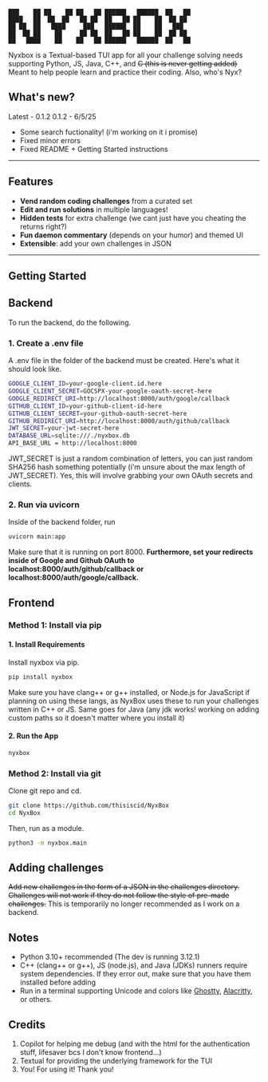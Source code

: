 ```
███    ██ ██    ██ ██   ██ ██████   ██████  ██   ██ 
████   ██  ██  ██   ██ ██  ██   ██ ██    ██  ██ ██  
██ ██  ██   ████     ███   ██████  ██    ██   ███   
██  ██ ██    ██     ██ ██  ██   ██ ██    ██  ██ ██  
██   ████    ██    ██   ██ ██████   ██████  ██   ██ 
```
Nyxbox is a Textual-based TUI app for all your challenge solving needs supporting Python, JS, Java, C++, and ~~C (this is never getting added)~~ Meant to help people learn and practice their coding. Also, who's Nyx?

## What's new?
Latest - 0.1.2
0.1.2 - 6/5/25
- Some search fuctionality! (i'm working on it i promise)
- Fixed minor errors
- Fixed README + Getting Started instructions

---

## Features

- **Vend random coding challenges** from a curated set
- **Edit and run solutions** in multiple languages!
- **Hidden tests** for extra challenge (we cant just have you cheating the returns right?)
- **Fun daemon commentary** (depends on your humor) and themed UI
- **Extensible**: add your own challenges in JSON

---

## Getting Started
## Backend
To run the backend, do the following.
### 1. Create a .env file
A .env file in the folder of the backend must be created. Here's what it should look like.
```bash
GOOGLE_CLIENT_ID=your-google-client.id.here
GOOGLE_CLIENT_SECRET=GOCSPX-your-google-oauth-secret-here
GOOGLE_REDIRECT_URI=http://localhost:8000/auth/google/callback
GITHUB_CLIENT_ID=your-github-client-id-here
GITHUB_CLIENT_SECRET=your-github-oauth-secret-here
GITHUB_REDIRECT_URI=http://localhost:8000/auth/github/callback
JWT_SECRET=your-jwt-secret-here
DATABASE_URL=sqlite:///./nyxbox.db
API_BASE_URL = http://localhost:8000
```
JWT_SECRET is just a random combination of letters, you can just random SHA256 hash something potentially (i'm unsure about the max length of JWT_SECRET). Yes, this will involve grabbing your own OAuth secrets and clients.

### 2. Run via uvicorn
Inside of the backend folder, run 
```bash
uvicorn main:app
```
Make sure that it is running on port 8000. **Furthermore, set your redirects inside of Google and Github OAuth to localhost:8000/auth/github/callback or localhost:8000/auth/google/callback.**

## Frontend
### Method 1: Install via pip
#### 1. Install Requirements
Install nyxbox via pip.
```bash
pip install nyxbox
```
Make sure you have clang++ or g++ installed, or Node.js for JavaScript if planning on using these langs, as NyxBox uses these to run your challenges written in C++ or JS. Same goes for Java (any jdk works! working on adding custom paths so it doesn't matter where you install it)

#### 2. Run the App
```bash
nyxbox
```
### Method 2: Install via git

Clone git repo and cd.

```bash
git clone https://github.com/thisiscid/NyxBox
cd NyxBox
```

Then, run as a module.

```bash
python3 -m nyxbox.main
```
## Adding challenges
~~Add new challenges in the form of a JSON in the challenges directory. Challenges will not work if they do not follow the style of pre-made challenges.~~
This is temporarily no longer recommended as I work on a backend. 

## Notes
- Python 3.10+ recommended (The dev is running 3.12.1)
- C++ (clang++ or g++), JS (node.js), and Java (JDKs) runners require system dependencies. If they error out, make sure that you have them installed before adding 
- Run in a terminal supporting Unicode and colors like [Ghostty](https://ghostty.org), [Alacritty](https://alacritty.org), or others.

## Credits
1. Copilot for helping me debug (and with the html for the authentication stuff, lifesaver bcs I don't know frontend...)
2. Textual for providing the underlying framework for the TUI
3. You! For using it! Thank you!